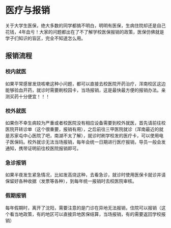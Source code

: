 # 医疗与报销


关于大学生医保，绝大多数的同学都搞不明白，明明有医保，生病住院却还是自己花钱，4年血亏！大家的问题都出在了不了解学校医保报销的政策，医保仿佛就是学子们知识的盲区，完全不知道怎么用。

## 报销流程
### 校内就医
如果平常感冒发烧咳嗽这种小问题，都可以直接去校医院开药治疗，浑南校区这边能够验血开药，就诊时需要刷校园卡，当场报销，这是最快最方便的报销办法。亲测买药十分便宜！！！
### 校外就医
如果你不幸生病较为严重或者校医院没有相应设备需要到校外就医，首先请前往校医院开转诊单（这个很重要，报销有用），之后前往三甲医院就诊（浑南最近的就是苏家屯中心医院了吧，南湖不太了解），就诊时刷学校发的医疗卡，可以使用电子医保码。校外就诊无法当场报销，每年会统一日期进行医疗报销，导员一般会发通知，携带证明前往校医院报销即可。

### 急诊报销
如果半夜发生紧急情况，比如发高烧这种，去看急诊，就诊时使用医保卡就诊并请保留好各种收据（发票等各种），到每年统一报销时去校医院审核。
### 假期报销
每年假期时，离开了沈阳，需要注意的是门诊在异地无法报销，住院可以报销（这个看当地政策，有的地区可以直接异地医保结算，当场报销，有的需要返回学校报销）